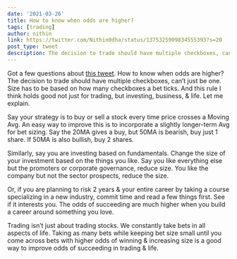 ```yaml
---
date: '2021-03-26'
title: How to know when odds are higher?
tags: [trading]
author: nithin
link: https://twitter.com/Nithin0dha/status/1375325909834555393?s=20
post_type: tweet
description: The decision to trade should have multiple checkboxes, can’t just be one...
---
```


Got a few questions about [this tweet](https://twitter.com/Nithin0dha/status/1375120991232303106?s=20). How to know when odds are higher? The decision to trade should have multiple checkboxes, can’t just be one. Size has to be based on how many checkboxes a bet ticks. And this rule I think holds good not just for trading, but investing, business, & life. Let me explain.

Say your strategy is to buy or sell a stock every time price crosses a Moving Avg. An easy way to improve this is to incorporate a slightly longer-term Avg for bet sizing. Say the 20MA gives a buy, but 50MA is bearish, buy just 1 share. If 50MA is also bullish, buy 2 shares.

Similarly, say you are investing based on fundamentals. Change the size of your investment based on the things you like. Say you like everything else but the promoters or corporate governance, reduce size. You like the company but not the sector prospects, reduce the size.

Or, if you are planning to risk 2 years & your entire career by taking a course specializing in a new industry, commit time and read a few things first. See if it interests you. The odds of succeeding are much higher when you build a career around something you love.

Trading isn’t just about trading stocks. We constantly take bets in all aspects of life. Taking as many bets while keeping bet size small until you come across bets with higher odds of winning & increasing size is a good way to improve odds of succeeding in trading & life.
 
